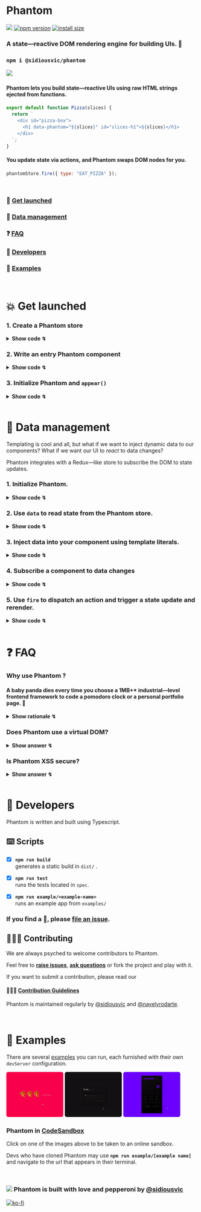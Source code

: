 # **Phantom**

![](https://github.com/sidiousvic/phantom/workflows/build/badge.svg) [![npm version](https://badge.fury.io/js/%40sidiousvic%2Fphantom.svg)](https://badge.fury.io/js/%40sidiousvic%2Fphantom) [![install size](https://badgen.net/packagephobia/install/@sidiousvic/phantom)](https://packagephobia.com/result?p=%40sidiousvic%2Fphantom)

### A state—reactive DOM rendering engine for building UIs. 👻

### `npm i @sidiousvic/phantom`

<img src="https://i.imgur.com/0o2ZFjo.gif" width="300">

#### Phantom lets you build state—reactive UIs using raw HTML strings ejected from functions.

```js
export default function Pizza(slices) {
  return `
    <div id="pizza-box">
      <h1 data-phantom="${slices}" id="slices-h1">${slices}</h1>
    </div>
  `;
}
```

#### You update state via actions, and Phantom swaps DOM nodes for you.

```js
phantomStore.fire({ type: "EAT_PIZZA" });
```

<br>

### 🚀 [Get launched](#get-launched)

### 🍕 [Data management](#data-management)

### ❓ [FAQ](#faq)

### 🔧 [Developers](#developers)

### 👻 [Examples](#examples)

<br>

# 💥 <a name="get-launched">Get launched</a>

### 1. Create a Phantom store

<details>
<summary><b>Show code ↯</b></summary>

Use `createPhantomStore` to produce your store.

```js
import { createPhantomStore } from "@sidiousvic/phantom";

const data = { slices: ["🍕", "🍕", "🍕"] };

function reducer(state = data, action) {
  switch (action.type) {
    case "EAT_SLICE": // remove a slice from array
      return { ...state, slices: state.slices.slice(0, -1) };
    default:
      return state;
  }
}

const phantomStore = createPhantomStore(reducer);

export default phantomStore;
```

</details>

### 2. Write an entry Phantom component

<details>
<summary><b>Show code ↯</b></summary>

Phantom components are functions that return HTML template strings. This allows you to inject dynamic data (including other components) via template literal placeholders `${}`.

```js
export default function phantomComponent() {
  const slices
  return `
    <div id="pizza-box">
      <h1 id="slices-h1">🍕</h1>
    </div>
  `;
}

```

| 👻 &nbsp; We recommend the [`leet-html` VSCode extension](https://marketplace.visualstudio.com/items?itemName=EldarGerfanov.leet-html) for HTML string highlighting. |
| :------------------------------------------------------------------------------------------------------------------------------------------------------------------- |


</details>

### 3. Initialize Phantom and `appear()`

<details>
<summary><b>Show code ↯</b></summary>

Start the Phantom engine by feeding it a component and a store.

```js
import phantom from "@sidiousvic/phantom";
import phantomComponent from "./phantomComponent.js";
import phantomStore from "./phantomStore.js";

const { appear } = phantom(phantomComponent, phantomStore);

appear(); // 3, 2, 1... 💥 initial render!
```

Phantom will then expose the `appear` method. 💥

`appear` will perform the initial DOM render on call, your UI's first _apparition_. 👻

</details>

<br>

# 🍕 <a name="data-management">Data management</a>

Templating is cool and all, but what if we want to inject dynamic data to our components? What if we want our UI to _react_ to data changes?

Phantom integrates with a Redux—like store to subscribe the DOM to state updates.

### 1. Initialize Phantom.

<details>
<summary><b>Show code ↯</b></summary>

```js
import phantom from "@sidiousvic/phantom";
import phantomComponent from "./phantomComponent.js";
import phantomStore from "./phantomStore.js";

const { appear, fire, data } = phantom(phantomComponent, phantomStore);

appear(); // 3, 2, 1... 🚀 initial render!
```

`fire` and `data` are pointers to the phantom store. You're welcome to call them from the store directly.

`fire` takes an action and _fires_ it through the store.

`data` returns the current in—store _data_.

</details>

### 2. Use `data` to read state from the Phantom store.

<details>
<summary><b>Show code ↯</b></summary>

```js
function phantomComponent() {
  const { slices } = data();
  return `
    ${Pizza(slices)}
  `;
}
```

</details>

### 3. Inject data into your component using template literals.

<details>
<summary><b>Show code ↯</b></summary>

You can use [template literal](https://developer.mozilla.org/en-US/docs/Web/JavaScript/Reference/Template_literals) placeholders to inject pieces of state into a component.

```js
export default function Pizza(slices) {
  return `
    <div id="pizza-box">
      <h1 data-phantom="${slices}" id="slices-h1">${slices}</h1>
    </div>
  `;
}
```

</details>

### 4. Subscribe a component to data changes

<details>
<summary><b>Show code ↯</b></summary>

Phantom can perform DOM differentiation and swap only the nodes whose state has updated. To activate this behavior,

- [x] Include a `data-phantom` attribute with the piece(s) of state that you want to subscribe to.
- [x] An id attribute.

```js
return `<element data-phantom="${your - data}">${your - data}</element>`;
```

| ⚠️ &nbsp; If you don't do this, Phantom will repaint the entire DOM tree on data updates 👻 |
| :------------------------------------------------------------------------------------------ |


Phantom will look at at both the `data-phantom` and `id` attributes in order to compute if a DOM node has to be repainted.

</details>

### 5. Use `fire` to dispatch an action and trigger a state update and rerender.

<details>
<summary><b>Show code ↯</b></summary>

An action is an object with a `type` key and optional data payload.

`fire` takes an action and dispatches it to the `phantomStore`, triggering a state change.

Phantom will update the DOM on every **`fire(action)`**.

```js
document.addEventListener("click", eatPizza);

function eatPizza(e) {
  if (e.target.id === "slices-h1") {
    fire({ type: "EAT_PIZZA" }); // DOM will update
  }
}
```

</details>

<br>

# ❓ <a name="faq">FAQ</a>

### Why use Phantom ?

#### A baby panda dies every time you choose a 1MB+\* industrial—level frontend framework to code a pomodoro clock or a personal portfolio page. 🐼

<details>
<summary><b>Show rationale ↯</b></summary>

#### You don't drive to the corner store, but walking is overrated. Phantom is the bike you need.

#### 🖍 Declarative

With Phantom, you can write markup in a declarative way ala JSX using raw HTML strings, and inject dynamic data using template literals—staying fully JS native.

No JSX, no complex API, no syntactic hyperglycemia.

#### 🍕 Component—based

Phantom lets you divide your UI into components, abstracting markup into composable functions.

#### 🧪 Reactive

The Phantom engine integrates with a store and subscribes to state updates. It swaps nodes when their data changes.

#### 👩🏾‍🏭 Closer to the DOM _metal_

Frameworks often abstract too much architecture and functionality out of the DOM. They make you yield too much to _their way_ of doing things—events, effects, styling, routing—you have to find the solutions withing _their_ ecosystem.

Phantom only helps with DOM rendering. It's convenient, but close enough to the DOM that you can integrate it with other solutions without using _fibers_, _combiners_ or _adapters_ of any kind.

<sub>\* unpacked size of ReactDOM is 3MB. Vue is 2.98MB. **Phantom is < 99 kB.**</sub>

</details>

### Does Phantom use a virtual DOM?

<details>
<summary><b>Show answer ↯</b></summary>

When a component's data changes, Phantom will re—render that node in the DOM by diffing its internal **PseudoDOM**, an object representation of the DOM.

</details>

### Is Phantom XSS secure?

<details>
<summary><b>Show answer ↯</b></summary>

**Yes.** Phantom uses its internal [`phantomExorciser`](./src/exorciser) to sanitize HTML strings before injecting them into the DOM.

</details>

<br>

# 🔧 <a name="developers">Developers</a>

Phantom is written and built using Typescript.

## ⌨️ Scripts

- [x] **`npm run build`**  
       generates a static build in `dist/` .

- [x] **`npm run test`**  
       runs the tests located in `spec`.

- [x] **`npm run example/<example-name>`**  
       runs an example app from `examples/`

### If you find a 🐞, please **[file an issue](https://github.com/sidiousvic/phantom/issues)**.

## 👩🏽‍🔧 Contributing

We are always psyched to welcome contributors to Phantom.

Feel free to **[raise issues](https://github.com/sidiousvic/phantom/issues)**, **[ask questions](mailto:vic@sidiousvic.dev)** or fork the project and play with it.

If you want to submit a contribution, please read our

#### 👷🏽‍♂️ [Contribution Guidelines](./CONTRIBUTING.md)

Phantom is maintained regularly by [@sidiousvic](https://github.com/sidiousvic) and [@nayelyrodarte](https://github.com/nayelyrodarte).

<br>

# 👻 <a name="examples">Examples</a>

There are several [examples](./examples) you can run, each furnished with their own `devServer` configuration.

<a href="https://codesandbox.io/s/phantompizza-668sj" target="_blank"><img style="border-radius: 5px;" src="./examples/pizza/pizza.gif" width="30%"></a> <a href="https://codesandbox.io/s/phantomtodo-n1mfq" target="_blank"><img style="border-radius: 5px;" src="./examples/todo/todo.gif" width="30%"></a> <a href="https://codesandbox.io/s/phantomcalculator-fifgn" target="_blank"><img style="border-radius: 5px;" src="./examples/calculator/calculator.gif" width="30%"></a>

### Phantom in [CodeSandbox](https://codesandbox.io/s/phantomcalculator-fifgn)

Click on one of the images above to be taken to an online sandbox.

Devs who have cloned Phantom may use **`npm run example/[example name]`** and navigate to the url that appears in their terminal.

<br>

### <img src="https://media.giphy.com/media/jjBmeA29nxCrm/giphy.gif" width="40px"> Phantom is built with love and pepperoni by [@sidiousvic](https://www.github.com/sidiousvic)

[![ko-fi](https://www.ko-fi.com/img/githubbutton_sm.svg)](https://ko-fi.com/T6T81Y1BK)
